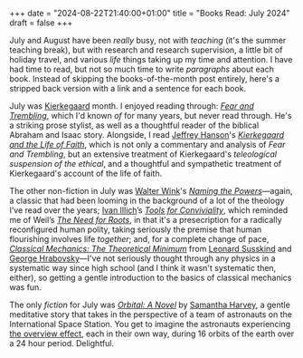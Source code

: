 +++
date = "2024-08-22T21:40:00+01:00"
title = "Books Read: July 2024"
draft = false
+++

July and August have been *really* busy, not with _teaching_ (it's the summer
teaching break), but with research and research supervision, a little bit of
holiday travel, and various *life* things taking up my time and attention. I
have had time to read, but not so much time to write *paragraphs* about each
book. Instead of skipping the books-of-the-month post entirely, here's a
stripped back version with a link and a sentence for each book.

July was [Kierkegaard](https://plato.stanford.edu/entries/kierkegaard/) month.
I enjoyed reading through: _[Fear and
Trembling](https://uk.bookshop.org/p/books/fear-and-trembling-dialectical-lyric-by-johannes-de-silentio-soren-kierkegaard/14718?ean=9780140444490)_,
which I'd known *of* for many years, but never read through. He's a striking
prose stylist, as well as a thoughtful reader of the biblical Abraham and Isaac
story.  Alongside, I read [Jeffrey
Hanson](https://hfh.fas.harvard.edu/people/jeff-hanson)'s _[Kierkegaard and the
Life of
Faith](https://www.amazon.co.uk/Kierkegaard-Life-Faith-Aesthetic-Philosophy-ebook/dp/B01N1U9SNF/consequentlyorg)_,
which is not only a commentary and analysis of _Fear and Trembling_, but an
extensive treatment of Kierkegaard's _teleological suspension of the ethical_,
and a thoughtful and sympathetic treatment of Kierkegaard's account of the life
of faith. 

<!--more-->

The other non-fiction in July was [Walter
Wink](https://en.wikipedia.org/wiki/Walter_Wink)'s _[Naming the
Powers](https://uk.bookshop.org/p/books/naming-the-powers-the-language-of-power-in-the-new-testament-walter-wink/4697673?ean=9780800617868)_—again,
a classic that had been looming in the background of a lot of the theology I’ve
read over the years; [Ivan Illich](https://en.wikipedia.org/wiki/Ivan_Illich)’s
_[Tools for Conviviality](https://archive.org/details/illich-conviviality)_,
which reminded me of Weil’s _[The Need for
Roots](https://uk.bookshop.org/p/books/the-need-for-roots-prelude-to-a-declaration-of-duties-towards-mankind-simone-weil/956068)_,
in that it's a presecription for a radically reconfigured human polity, taking
seriously the premise that human flourishing involves life _together_; and, for
a complete change of pace,  _[Classical Mechanics: The Theoretical
Minimum](https://uk.bookshop.org/p/books/classical-mechanics-the-theoretical-minimum-george-hrabovsky/2946153?ean=9780141976228)_
from [Leonard Susskind](https://sitp.stanford.edu/people/leonard-susskind) and
[George Hrabovsky](https://www.madscitech.org/members/geh.htm)—I've not
seriously thought through any physics in a systematic way since high school
(and I think it wasn't systematic then, either), so getting a gentle
introduction to the basics of classical mechanics was fun.

The only _fiction_ for July was _[Orbital: A
Novel](https://uk.bookshop.org/p/books/orbital-awe-inspiring-max-porter-samantha-harvey/7609785?ean=9781529922936)_
by [Samantha Harvey](https://www.samanthaharvey.co.uk), a gentle meditative story
that takes in the perspective of a team of astronauts on the International
Space Station. You get to imagine the astronauts experiencing [the overview
effect](https://en.wikipedia.org/wiki/Overview_effect), each in their own way,
during 16 orbits of the earth over a 24 hour period. Delightful.


